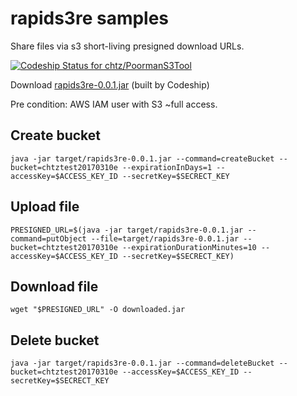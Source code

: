 # rapids3re samples

Share files via s3 short-living presigned download URLs.

[ ![Codeship Status for chtz/PoormanS3Tool](https://codeship.com/projects/2b166ec0-e808-0134-c58f-1635a52dc88d/status?branch=master)](https://codeship.com/projects/207318)

Download [rapids3re-0.0.1.jar](https://s3-eu-west-1.amazonaws.com/www.opensource.p.iraten.ch/rapids3re-0.0.1.jar) (built by Codeship)

Pre condition: AWS IAM user with S3 ~full access.

## Create bucket

```
java -jar target/rapids3re-0.0.1.jar --command=createBucket --bucket=chtztest20170310e --expirationInDays=1 --accessKey=$ACCESS_KEY_ID --secretKey=$SECRECT_KEY
```

## Upload file

```
PRESIGNED_URL=$(java -jar target/rapids3re-0.0.1.jar --command=putObject --file=target/rapids3re-0.0.1.jar --bucket=chtztest20170310e --expirationDurationMinutes=10 --accessKey=$ACCESS_KEY_ID --secretKey=$SECRECT_KEY)
```

## Download file

```
wget "$PRESIGNED_URL" -O downloaded.jar
```

## Delete bucket

```
java -jar target/rapids3re-0.0.1.jar --command=deleteBucket --bucket=chtztest20170310e --accessKey=$ACCESS_KEY_ID --secretKey=$SECRECT_KEY
```
